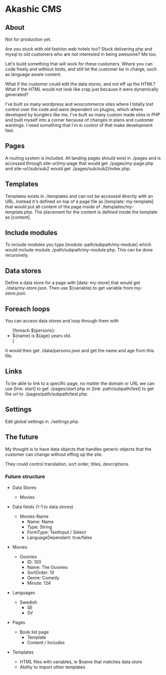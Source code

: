 # Akashic CMS

## About

Not for production yet.

Are you stuck with old fashion web hotels too? Stuck delivering php and mysql to old customers who are not interested in being awesome? Me too.

Let's build something that will work for these customers. Where you can code freely and without limits, and still let the customer be in charge, such as language aware content.

What if the customer could edit the data stores, and not eff up the HTML?
What if the HTML would not look like crap just because it were dynamically generated?

I've built so many wordpress and woocommerce sites where I totally lost control over the code and were dependent on plugins, which
where developed by bunglers like me. I've built so many custom made sites in PHP and built myself into a corner because of
changes in plans and customer wantings. I need something that I'm in control of that make development fast.

## Pages

A routing system is included. All landing pages should exist in ./pages
and is accessed through site-url/my-page that would get ./pages/my-page.php
and site-url/sub/sub2 would get ./pages/sub/sub2/index.php.

## Templates

Templates exists in ./templates and can not be accessed directly with an URL.
Instead it's defined on top of a page file as [template: my-template] that would put all
content of the page inside of ./templates/my-template.php. The placement for the
content is defined inside the template as [content].

## Include modules

To include modules you type [module: path/subpath/my-module]
which would include module ./path/subpath/my-module.php.
This can be done recursively.

## Data stores

Define a data store for a page with [data: my-store]
that would get ./data/my-store.json.
Then use ${variable} to get variable from my-store.json.

## Foreach loops

You can access data stores and loop through them with
<ul>
	[foreach ${persons}:
		<li>${name} is ${age} years old.</li>
	]
</ul>

It would then get ./data/persons.json and get the name and age from this file.

## Links

To be able to link to a specific page, no matter the domain or URL we can use [link: start]
to get ./pages/start.php or [link: path/subpath/test] to get the url to ./pages/path/subpath/test.php.

## Settings

Edit global settings in ./settings.php.

## The future

My thought is to have data objects that handles generic objects
that the customer can change without effing up the site.

They could control translation, sort order, titles, descriptions.

### Future structure

* Data Stores
    * Movies

* Data fields (1-1 to data stores)
	* Movies-Name
		* Name: Name
		* Type: String
		* FormType: TextInput / Select
		* LanguageDependant: true/false

* Movies
	* Goonies
		* ID: 100
		* Name: The Goonies
		* SortOrder: 10
		* Genre: Comedy
		* Minute: 124
		
* Languages
	* Swedish
		* SE
		* SV

* Pages
    * Book list page
        * Template
        * Content / Includes
		
* Templates
	* HTML files with variables, ie $name that matches data store
	* Ability to import other templates
    